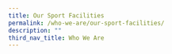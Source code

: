 ```yaml
---
title: Our Sport Facilities
permalink: /who-we-are/our-sport-facilities/
description: ""
third_nav_title: Who We Are
---
```







